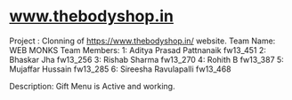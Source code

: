 # www.thebodyshop.in 

Project : Clonning of https://www.thebodyshop.in/ website.
Team Name: WEB MONKS
Team Members: 1: Aditya Prasad Pattnanaik fw13_451
              2: Bhaskar Jha fw13_256
              3: Rishab Sharma fw13_270
              4: Rohith B fw13_387
              5: Mujaffar Hussain fw13_285
              6: Sireesha Ravulapalli fw13_468
 
 Description: 
 Gift Menu is Active and working.
 

				 	
